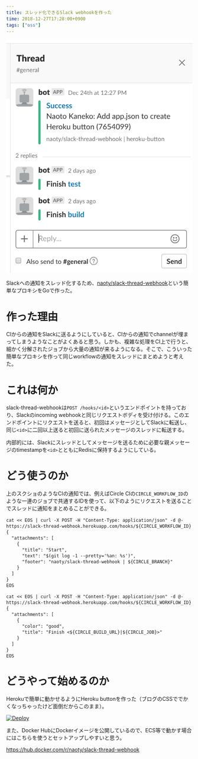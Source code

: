 ```yaml
---
title: スレッド化できるSlack webhookを作った
time: 2018-12-27T17:28:00+0900
tags: ["oss"]
---
```


![](thread.png 'スレッド')

Slackへの通知をスレッド化するため、[naoty/slack-thread-webhook](https://github.com/naoty/slack-thread-webhook)という簡単なプロキシをGoで作った。

# 作った理由
CIからの通知をSlackに送るようにしていると、CIからの通知でchannelが埋まってしまうようなことがよくあると思う。しかも、複雑な処理をCI上で行うと、細かく分解されたジョブから大量の通知が来るようになる。そこで、こういった簡単なプロキシを作って同じworkflowの通知をスレッドにまとめようと考えた。

# これは何か
slack-thread-webhookは`POST /hooks/<id>`というエンドポイントを持っており、Slackのincoming webhookと同じリクエストボディを受け付ける。このエンドポイントにリクエストを送ると、初回はメッセージとしてSlackに転送し、同じ`<id>`に二回以上送ると初回に送られたメッセージのスレッドに転送する。

内部的には、Slackにスレッドとしてメッセージを送るために必要な親メッセージのtimestampを`<id>`とともにRedisに保持するようにしている。

# どう使うのか
上のスクショのようなCIの通知では、例えばCircle CIの`CIRCLE_WORKFLOW_ID`のような一連のジョブで共通するIDを使って、以下のようにリクエストを送ることでスレッドに通知をまとめることができる。

```
cat << EOS | curl -X POST -H "Content-Type: application/json" -d @- https://slack-thread-webhook.herokuapp.com/hooks/${CIRCLE_WORKFLOW_ID}
{
  "attachments": [
    {
      "title": "Start",
      "text": "$(git log -1 --pretty='%an: %s')",
      "footer": "naoty/slack-thread-webhook | ${CIRCLE_BRANCH}"
    }
  ]
}
EOS
```

```
cat << EOS | curl -X POST -H "Content-Type: application/json" -d @- https://slack-thread-webhook.herokuapp.com/hooks/${CIRCLE_WORKFLOW_ID}
{
  "attachments": [
    {
      "color": "good",
      "title": "Finish <${CIRCLE_BUILD_URL}|${CIRCLE_JOB}>"
    }
  ]
}
EOS
```

# どうやって始めるのか
Herokuで簡単に動かせるようにHeroku buttonを作った（ブログのCSSででかくなっちゃったけど面倒だからこのまま）。

[![Deploy](https://www.herokucdn.com/deploy/button.svg)](https://heroku.com/deploy)

また、Docker HubにDockerイメージを公開しているので、ECS等で動かす場合にはこちらを使うとセットアップしやすいと思う。

https://hub.docker.com/r/naoty/slack-thread-webhook
